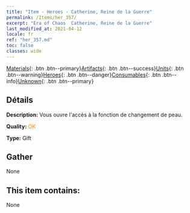 ```yaml
---
title: "Item - Heroes - Catherine, Reine de la Guerre"
permalink: /Items/her_357/
excerpt: "Era of Chaos  Catherine, Reine de la Guerre"
last_modified_at: 2021-04-12
locale: fr
ref: "her_357.md"
toc: false
classes: wide
---
```

 [Materials](/fr/Items/){: .btn .btn--primary}[Artifacts](/fr/Items/Artifacts/){: .btn .btn--success}[Units](/fr/Items/Units/){: .btn .btn--warning}[Heroes](/fr/Items/Heroes/){: .btn .btn--danger}[Consumables](/fr/Items/Consumables/){: .btn .btn--info}[Unknown](/fr/Items/Unknown/){: .btn .btn--primary}

## Détails
 **Description:** Vous ouvre l'accès à la fonction de changement de peau.

 **Quality:** <span style="color: #FF8C00">OK</span>

 **Type:** Gift

## Gather

  None

## This item contains:

  None


